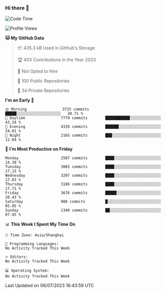 ### Hi there 👋

<!--
**qbosen/qbosen** is a ✨ _special_ ✨ repository because its `README.md` (this file) appears on your GitHub profile.

Here are some ideas to get you started:

- 🔭 I’m currently working on ...
- 🌱 I’m currently learning ...
- 👯 I’m looking to collaborate on ...
- 🤔 I’m looking for help with ...
- 💬 Ask me about ...
- 📫 How to reach me: ...
- 😄 Pronouns: ...
- ⚡ Fun fact: ...
-->

<!--START_SECTION:waka-->
![Code Time](http://img.shields.io/badge/Code%20Time-2%2C111%20hrs%2036%20mins-blue)

![Profile Views](http://img.shields.io/badge/Profile%20Views-0-blue)

**🐱 My GitHub Data** 

> 📦 435.3 kB Used in GitHub's Storage 
 > 
> 🏆 403 Contributions in the Year 2023
 > 
> 🚫 Not Opted to Hire
 > 
> 📜 100 Public Repositories 
 > 
> 🔑 34 Private Repositories 
 > 
**I'm an Early 🐤** 

```text
🌞 Morning                3725 commits        █████░░░░░░░░░░░░░░░░░░░░   20.71 % 
🌆 Daytime                7779 commits        ███████████░░░░░░░░░░░░░░   43.24 % 
🌃 Evening                4320 commits        ██████░░░░░░░░░░░░░░░░░░░   24.01 % 
🌙 Night                  2165 commits        ███░░░░░░░░░░░░░░░░░░░░░░   12.04 % 
```
📅 **I'm Most Productive on Friday** 

```text
Monday                   2587 commits        ████░░░░░░░░░░░░░░░░░░░░░   14.38 % 
Tuesday                  3085 commits        ████░░░░░░░░░░░░░░░░░░░░░   17.15 % 
Wednesday                3207 commits        ████░░░░░░░░░░░░░░░░░░░░░   17.83 % 
Thursday                 3186 commits        ████░░░░░░░░░░░░░░░░░░░░░   17.71 % 
Friday                   3676 commits        █████░░░░░░░░░░░░░░░░░░░░   20.43 % 
Saturday                 908 commits         █░░░░░░░░░░░░░░░░░░░░░░░░   05.05 % 
Sunday                   1340 commits        ██░░░░░░░░░░░░░░░░░░░░░░░   07.45 % 
```


📊 **This Week I Spent My Time On** 

```text
🕑︎ Time Zone: Asia/Shanghai

💬 Programming Languages: 
No Activity Tracked This Week

🔥 Editors: 
No Activity Tracked This Week

💻 Operating System: 
No Activity Tracked This Week
```


 Last Updated on 06/07/2023 16:43:59 UTC
<!--END_SECTION:waka-->
